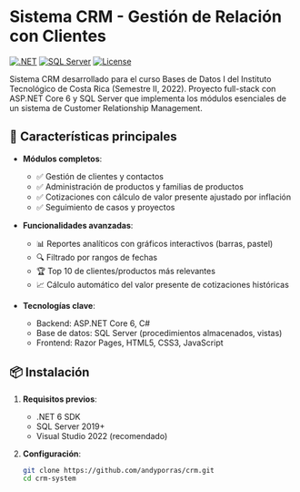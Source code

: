 # Sistema CRM - Gestión de Relación con Clientes

[![.NET](https://img.shields.io/badge/.NET-6.0-blue)](https://dotnet.microsoft.com/)
[![SQL Server](https://img.shields.io/badge/SQL%20Server-2019+-red)](https://www.microsoft.com/sql-server)
[![License](https://img.shields.io/badge/License-MIT-green)](LICENSE)

Sistema CRM desarrollado para el curso Bases de Datos I del Instituto Tecnológico de Costa Rica (Semestre II, 2022). Proyecto full-stack con ASP.NET Core 6 y SQL Server que implementa los módulos esenciales de un sistema de Customer Relationship Management.

## 🚀 Características principales

- **Módulos completos**:
  - ✅ Gestión de clientes y contactos
  - ✅ Administración de productos y familias de productos
  - ✅ Cotizaciones con cálculo de valor presente ajustado por inflación
  - ✅ Seguimiento de casos y proyectos

- **Funcionalidades avanzadas**:
  - 📊 Reportes analíticos con gráficos interactivos (barras, pastel)
  - 🔍 Filtrado por rangos de fechas
  - 🏆 Top 10 de clientes/productos más relevantes
  - 📈 Cálculo automático del valor presente de cotizaciones históricas

- **Tecnologías clave**:
  - Backend: ASP.NET Core 6, C#
  - Base de datos: SQL Server (procedimientos almacenados, vistas)
  - Frontend: Razor Pages, HTML5, CSS3, JavaScript

## 📦 Instalación

1. **Requisitos previos**:
   - .NET 6 SDK
   - SQL Server 2019+
   - Visual Studio 2022 (recomendado)

2. **Configuración**:
   ```bash
   git clone https://github.com/andyporras/crm.git
   cd crm-system
